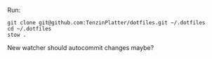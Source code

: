 Run:
```
git clone git@github.com:TenzinPlatter/dotfiles.git ~/.dotfiles
cd ~/.dotfiles
stow .
```

New watcher should autocommit changes maybe?
